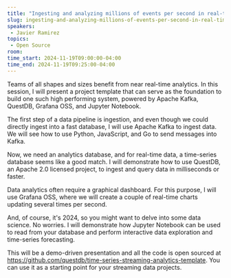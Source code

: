 ```yaml
---
title: "Ingesting and analyzing millions of events per second in real-time using open source tools"
slug: ingesting-and-analyzing-millions-of-events-per-second-in-real-time-using-open-source-tools
speakers:
 - Javier Ramirez
topics:
 - Open Source
room: 
time_start: 2024-11-19T09:00:00-04:00
time_end: 2024-11-19T09:25:00-04:00
---
```


Teams of all shapes and sizes benefit from near real-time analytics. In this session, I will present a project template that can serve as the foundation to build one such high performing system, powered by Apache Kafka, QuestDB, Grafana OSS, and Jupyter Notebook.
 
 
 
 The first step of a data pipeline is ingestion, and even though we could directly ingest into a fast database, I will use Apache Kafka to ingest data. We will see how to use Python, JavaScript, and Go to send messages into Kafka.
 
 
 
 Now, we need an analytics database, and for real-time data, a time-series database seems like a good match. I will demonstrate how to use QuestDB, an Apache 2.0 licensed project, to ingest and query data in milliseconds or faster.
 
 
 
 Data analytics often require a graphical dashboard. For this purpose, I will use Grafana OSS, where we will create a couple of real-time charts updating several times per second.
 
 
 
 And, of course, it's 2024, so you might want to delve into some data science. No worries. I will demonstrate how Jupyter Notebook can be used to read from your database and perform interactive data exploration and time-series forecasting.
 
 
 
 This will be a demo-driven presentation and all the code is open sourced at https://github.com/questdb/time-series-streaming-analytics-template. You can use it as a starting point for your streaming data projects.